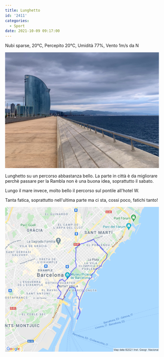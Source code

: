 ```yaml
---
title: Lunghetto
id: '2411'
categories:
  - Sport
date: 2021-10-09 09:17:00
---
```


Nubi sparse, 20°C, Percepito 20°C, Umidità 77%, Vento 1m/s da N

![Image](/images/2021/10/IMG_4868.heic.jpg)
<!-- more -->
Lunghetto su un percorso abbastanza bello. La parte in città è da migliorare perchè passare per la Rambla non è una buona idea, soprattutto il sabato.

Lungo il mare invece, molto bello il percorso sul pontile all'hotel W.

Tanta fatica, soprattutto nell'ultima parte ma ci sta, cossi poco, fatichi tanto!

![activity map](/images/2021/10/20211009-activity-map_featured.png)
